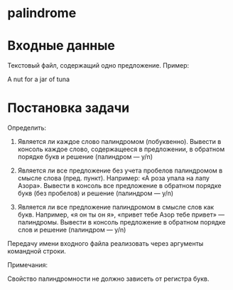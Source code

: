 # palindrome
# Входные данные
Текстовый файл, содержащий одно предложение. Пример:

A nut for a jar of tuna
# Постановка задачи
Определить:

1) Является ли каждое слово палиндромом (побуквенно).
Вывести в консоль каждое слово, содержащееся в предложении, в обратном порядке букв и решение (палиндром — y/n)

2) Является ли все предложение без учета пробелов палиндромом в смысле слова (пред. пункт). Например: «А роза упала на лапу Азора».
Вывести в консоль все предложение в обратном порядке букв (без пробелов) и решение (палиндром — y/n)

3) Является ли все предложение палиндромом в смысле слов как букв. Например, «я он ты он я», «привет тебе Азор тебе привет» — палиндромы.
Вывести в консоль предложение в обратном порядке слов и решение (палиндром — y/n)

Передачу имени входного файла реализовать через аргументы командной строки.

Примечания:

Свойство палиндромности не должно зависеть от регистра букв.
